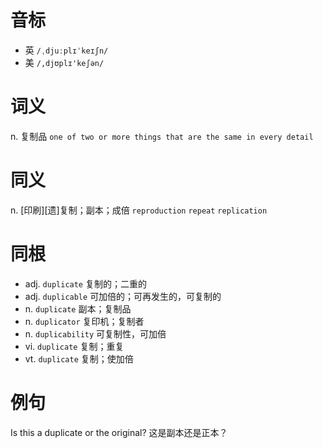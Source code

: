 # 音标

- 英 `/ˌdjuːplɪˈkeɪʃn/`
- 美 `/,djʊplɪ'keʃən/`

# 词义

n. 复制品
`one of two or more things that are the same in every detail`

# 同义

n. [印刷][遗]复制；副本；成倍
`reproduction` `repeat` `replication`

# 同根

- adj. `duplicate` 复制的；二重的
- adj. `duplicable` 可加倍的；可再发生的，可复制的
- n. `duplicate` 副本；复制品
- n. `duplicator` 复印机；复制者
- n. `duplicability` 可复制性，可加倍
- vi. `duplicate` 复制；重复
- vt. `duplicate` 复制；使加倍

# 例句

Is this a duplicate or the original?
这是副本还是正本？


